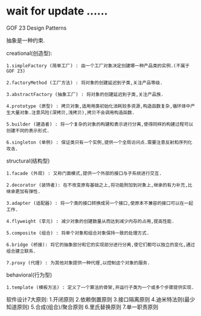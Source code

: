 #   wait for update ......

GOF 23 Design Patterns

抽象是一种约束.

creational(创造型):

    1.simpleFactory (简单工厂) : 由一个工厂对象决定创建哪一种产品类的实例.(不属于GOF 23)
    
    2.factoryMethod (工厂方法) : 将对象的创建延迟到子类,关注产品等级.
    
    3.abstractFactory (抽象工厂) : 将对象的创建延迟到子类,关注产品族.
    
    4.prototype (原型) : 拷贝对象,适用用类初始化消耗较多资源,构造函数复杂,循环体中产生大量对象.注意风险(深拷贝,浅拷贝),拷贝不会调用构造函数.
    
    5.builder (建造者) : 将一个复杂的对象的构建和表示进行分离,使得同样的构建过程可以创建不同的表示形式.
    
    6.singleton (单例) : 保证类只有一个实例,提供一个全局访问点.需要注意反射和序列化攻击.

structural(结构型)

    1.facade (外观) : 又称门面模式,提供一个外部的接口与子系统进行交互.
    
    2.decorator (装饰者): 在不改变原有基础之上,将功能附加到对象上,继承的有力补充,比继承更加有弹性.
    
    3.adapter (适配器) : 将一个类的接口转换成另一个接口,使原本不兼容的接口可以在一起工作.
    
    4.flyweight (享元) : 减少对象的创建数量从而达到减少内存的占用,提高性能.
    
    5.composite (组合) : 将单个对象和组合对象保持一致的处理方式.
    
    6.bridge (桥接): 将它的抽象部分和它的实现部分进行分离,使它们都可以独立的变化,通过组合建立联系.
    
    7.proxy (代理) : 为其他对象提供一种代理,以控制这个对象的服务.
    
behavioral(行为型)
    
    1.template (模板方法) : 定义了一个算法的骨架,并运行子类为一个或多个步骤提供实现.

软件设计7大原则:
    1.开闭原则
    2.依赖倒置原则
    3.接口隔离原则
    4.迪米特法则(最少知道原则)
    5.合成(组合)/聚合原则
    6.里氏替换原则
    7.单一职责原则